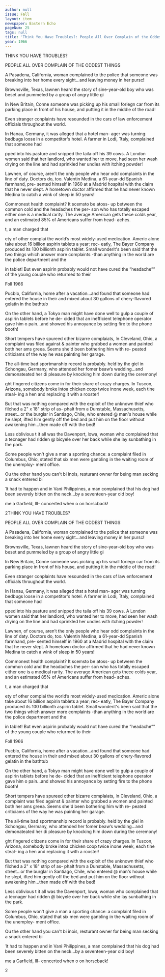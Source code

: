 ```yaml
---
author: null
issue: Fall
layout: item
newspaper: Eastern Echo
pageNum: 25
tags: null
title: 'Think You Have Troubles?: People All Over Complain of the Oddest Things'
year: 1966
---
```


THINK YOU HAVE TROUBLES?

PEOPLE ALL OVER COMPLAIN OF THE ODDEST THINGS

A Pasadena, California, woman complained to the police that someone was breaking into her home every sight...and leaving money in her pursc!

Brownsville, Texas, lawnen heard the story of sine-year-old boy who was beset and pummeled by a group of angry little gi

In New Britain, Conne someone was picking up his small foriegn car from its parking place in front of his house, and putting it in the middle of the road!

Even stranger conplaints have resounded in the cars of law enforcement officials throughout the world.

In Hanau, Germany, it was alleged that a hotel man- ager was turning bedbugs loose in a competitor's hotel. A farmer in Lodi, Ttaly, complained that someone had

pped into his pasture and snipped the taila off his 39 cows. A London women said that her landlord, who wanted her to move, had seen her wash drying on the line and had sprinkled her undies with itching powder!

Lawnen, of course, aren’t the only people who hear odd complaints in the line of daty. Doctors do, too. Valentin Medina, a 61-year-dd Spanish farmhand, pre- sented himself in 1960 at a Madrid hospital with the claim that he never slept. A hometown doctor affirmed that he had never known Medina to catch a wink of sleep in 50 years!

Commonest health complaint? It scemsto be atoss- up between the common cold and the headaches the per- son who has totally escaped either one is a medical rarity. The average American gets thece colds year, and an estimated 85% of Americans suffer from head- aches.

t, a man charged that

ety of other complai the world’s most widely-used medication. Americ alone take about 16 billion aspirin tablets a year; rec- eatly, The Bayer Company produced its 100 billionth aspirin tablet. Small wonderit's been said that the two things which answer more complaints -than anything in the world are the police department and the

in tablet! But even aspirin probably would not have cured the “headache”” of the young couple who returmed to their

Foll 1966

Pucblo, California, home after a vacation...and found that someone had entered the house in their and mixed about 30 gallons of chery-flavored gelatin in the bathtub

On the other hand, a Tokyo man might have done well to gulp a couple of aspirin tablets before he de- cided that an inefficient telephone operator gave him o pain...and showed his annoyance by setting fire to the phone booth!

Short tempers have spureed other bizarre complaiats, In Cleveland, Ohio, a complaint was filed against & painter who grabbed a women and painted both her ams greea. Seems she'd been bothering him with re- peated criticiams of the way he was painting her garage.

The all-time bad sportmanship record is probably. held by the giel in Schongau, Germany, who attended her fomer beaw’s wedding...and demonateated her di pleasure by knocking him down during the ceremony!

ght fingered citizens come in for their share of crazy charges. In Tuscon, Arizona, somebody broke intoa chicken coop twice inone week, each tine steal- ing a hen and replacing it with a rooster!

But that was nothing compared with the exploit of the unknown thief who filched a 2" x 18" strip of as- phalt from a Dunstable, Massachusetts, street...or the burglar in Santiago, Chile, who entered @ man's house while he slept, ifted him gently off the bed and put him on the floor without awakening him...then made off with the bed!

Less oblivious t it all was the Davenport, lowa, woman who complained that a tecnager had ridden @ bicyele over her back while she lay sunbathing in the park.

Some people won't give a man a sporting chance: a complaint filed in Columbus, Ohio, stated that six men were ganbling in the waiting room of the unemploy- ment office.

Ou the other hand you can't bi inois, resturant owner for being man secking a snack entered bi

1t had to happen and in Vani Philippines, a man complained that his dog had been severely bitten on the neck...by a seventeen-year old boy!

me a Garfield, Ill- concerted when o on horscback!

2THINK YOU HAVE TROUBLES?

PEOPLE ALL OVER COMPLAIN OF THE ODDEST THINGS

A Pasadena, California, woman complained to the police that someone was breaking into her home every sight...and leaving money in her pursc!

Brownsville, Texas, lawnen heard the story of sine-year-old boy who was beset and pummeled by a group of angry little gi

In New Britain, Conne someone was picking up his small foriegn car from its parking place in front of his house, and putting it in the middle of the road!

Even stranger conplaints have resounded in the cars of law enforcement officials throughout the world.

In Hanau, Germany, it was alleged that a hotel man- ager was turning bedbugs loose in a competitor's hotel. A farmer in Lodi, Ttaly, complained that someone had

pped into his pasture and snipped the taila off his 39 cows. A London women said that her landlord, who wanted her to move, had seen her wash drying on the line and had sprinkled her undies with itching powder!

Lawnen, of course, aren’t the only people who hear odd complaints in the line of daty. Doctors do, too. Valentin Medina, a 61-year-dd Spanish farmhand, pre- sented himself in 1960 at a Madrid hospital with the claim that he never slept. A hometown doctor affirmed that he had never known Medina to catch a wink of sleep in 50 years!

Commonest health complaint? It scemsto be atoss- up between the common cold and the headaches the per- son who has totally escaped either one is a medical rarity. The average American gets thece colds year, and an estimated 85% of Americans suffer from head- aches.

t, a man charged that

ety of other complai the world’s most widely-used medication. Americ alone take about 16 billion aspirin tablets a year; rec- eatly, The Bayer Company produced its 100 billionth aspirin tablet. Small wonderit's been said that the two things which answer more complaints -than anything in the world are the police department and the

in tablet! But even aspirin probably would not have cured the “headache”” of the young couple who returmed to their

Foll 1966

Pucblo, California, home after a vacation...and found that someone had entered the house in their and mixed about 30 gallons of chery-flavored gelatin in the bathtub

On the other hand, a Tokyo man might have done well to gulp a couple of aspirin tablets before he de- cided that an inefficient telephone operator gave him o pain...and showed his annoyance by setting fire to the phone booth!

Short tempers have spureed other bizarre complaiats, In Cleveland, Ohio, a complaint was filed against & painter who grabbed a women and painted both her ams greea. Seems she'd been bothering him with re- peated criticiams of the way he was painting her garage.

The all-time bad sportmanship record is probably. held by the giel in Schongau, Germany, who attended her fomer beaw’s wedding...and demonateated her di pleasure by knocking him down during the ceremony!

ght fingered citizens come in for their share of crazy charges. In Tuscon, Arizona, somebody broke intoa chicken coop twice inone week, each tine steal- ing a hen and replacing it with a rooster!

But that was nothing compared with the exploit of the unknown thief who filched a 2" x 18" strip of as- phalt from a Dunstable, Massachusetts, street...or the burglar in Santiago, Chile, who entered @ man's house while he slept, ifted him gently off the bed and put him on the floor without awakening him...then made off with the bed!

Less oblivious t it all was the Davenport, lowa, woman who complained that a tecnager had ridden @ bicyele over her back while she lay sunbathing in the park.

Some people won't give a man a sporting chance: a complaint filed in Columbus, Ohio, stated that six men were ganbling in the waiting room of the unemploy- ment office.

Ou the other hand you can't bi inois, resturant owner for being man secking a snack entered bi

1t had to happen and in Vani Philippines, a man complained that his dog had been severely bitten on the neck...by a seventeen-year old boy!

me a Garfield, Ill- concerted when o on horscback!

2